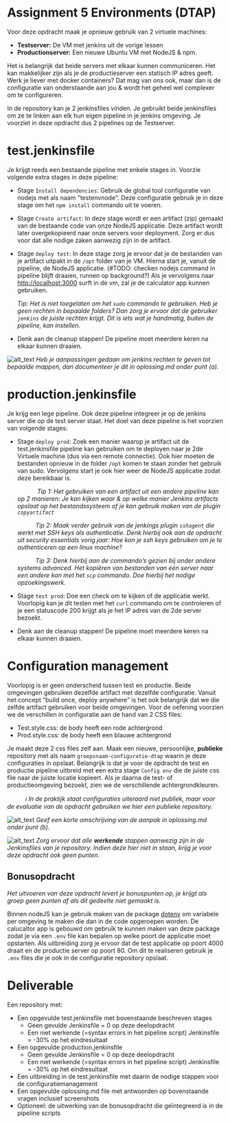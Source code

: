 # Assignment 5 Environments (DTAP)

Voor deze opdracht maak je opnieuw gebruik van 2 virtuele machines:
*   **Testserver:** De VM met jenkins uit de vorige lessen
*   **Productionserver:** Een nieuwe Ubuntu VM met NodeJS & npm. 

Het is belangrijk dat beide servers met elkaar kunnen communiceren. Het kan makkelijker zijn als je de productieserver een statisch IP adres geeft. Werk je liever met docker containers? Dat mag van ons ook, maar dan is de configuratie van onderstaande aan jou & wordt het geheel wel complexer om te configureren.

In de repository kan je 2 jenkinsfiles vinden. Je gebruikt beide jenkinsfiles om ze te linken aan elk hun eigen pipeline in je jenkins omgeving. Je voorziet in deze opdracht dus 2 pipelines op de Testserver.

# test.jenkinsfile
Je krijgt reeds een bestaande pipeline met enkele stages in. Voorzie volgende extra stages in deze pipeline:

*   Stage `Install dependencies`: Gebruik de global tool configuratie van nodejs met als naam "testenvnode". Deze configuratie gebruik je in deze stage om het `npm install` commando uit te voeren.
*   Stage `Create artifact`: In deze stage wordt er een artifact  (zip) gemaakt van de bestaande code van onze NodeJS applicatie. Deze artifact wordt later overgekopieerd naar onze servers voor deployment. Zorg er dus voor dat alle nodige zaken aanwezig zijn in de artifact. 
*   Stage `deploy test`: In deze stage zorg je ervoor dat je de bestanden van je artifact uitpakt in de `/opt` folder van je VM. Hierna start je, vanuit de pipeline, de NodeJS applicatie. (#TODO: checken nodejs command in pipeline blijft draaien, runnen op background?) Als je vervolgens naar [http://localhost:3000](http://localhost:3000) surft in de vm, zal je de calculator app kunnen gebruiken.

    _Tip: Het is niet toegelaten om het `sudo` commando te gebruiken. Heb je geen rechten in bepaalde folders? Dan zorg je ervoor dat de gebruiker `jenkins` de juiste rechten krijgt. Dit is iets wat je handmatig, buiten de pipeline, kan instellen._
    
*   Denk aan de cleanup stappen! De pipeline moet meerdere keren na elkaar kunnen draaien.

![alt_text](https://i.imgur.com/9leib3p.png "image_tooltip") _Heb je aanpassingen gedaan om jenkins rechten te geven tot bepaalde mappen, dan documenteer je dit in oplossing.md onder punt (a)._

# production.jenkinsfile

Je krijg een lege pipeline. Ook deze pipeline integreer je op de jenkins server die op de test server staat. Het doel van deze pipeline is het voorzien van volgende stages:

*   Stage `deploy prod`: Zoek een manier waarop je artifact uit de test.jenkinsfile pipeline kan gebruiken om te deployen naar je 2de Virtuele machine (dus via een remote connectie). Ook hier moeten de bestanden opnieuw in de folder `/opt` komen te staan zonder het gebruik van sudo. Vervolgens start je ook hier weer de NodeJS applicatie zodat deze bereikbaar is.

    &emsp;&emsp;&emsp; _Tip 1: Het gebruiken van een artifact uit een andere pipeline kan op 2 manieren: Je kan kijken waar & op welke manier Jenkins artifacts opslaat op het bestandssysteem of je kan gebruik maken van de plugin `copyartifact`_

     &emsp;&emsp;&emsp;_Tip 2: Maak verder gebruik van de jenkings plugin `sshagent` die werkt met SSH keys als authenticatie. Denk hierbij ook aan de opdracht uit security essentials vorig jaar: Hoe kon je ssh keys gebruiken om je te authenticeren op een linux machine?_
     
    &emsp;&emsp;&emsp;_Tip 3: Denk hierbij aan de commando’s gezien bij onder andere systems advanced. Het kopiëren van bestanden van één server naar een andere kan met het `scp` commando. Doe hierbij het nodige opzoekingswerk._

*   Stage `test prod`: Doe een check om te kijken of de applicatie werkt. Voorlopig kan je dit testen met het `curl` commando om te controleren of je een statuscode 200 krijgt als je het IP adres van de 2de server bezoekt.
*   Denk aan de cleanup stappen! De pipeline moet meerdere keren na elkaar kunnen draaien.

# Configuration management

Voorlopig is er geen onderscheid tussen test en productie. Beide omgevingen gebruiken dezelfde artifact met dezelfde configuratie. Vanuit het concept “build once, deploy anywhere” is het ook belangrijk dat we die zelfde artifact gebruiken voor beide omgevingen. Voor de oefening voorzien we de verschillen in configuratie aan de hand van 2 CSS files:

*   Test.style.css: de body heeft een rode achtergrond
*   Prod.style.css: de body heeft een blauwe achtergrond

Je maakt deze 2 css files zelf aan. Maak een nieuwe, persoonlijke, **publieke** repository met als naam `groepsnaam-configuratie-dtap` waarin je deze configuraties in opslaat. Belangrijk is dat je voor de opdracht de test en productie pipeline uitbreid met een extra stage `Config env` die de juiste css file naar de juiste locatie kopieert. Als je daarna de test- of productieomgeving bezoekt, zien we de verschillende achtergrondkleuren.

&emsp;&emsp;&emsp;_:information_source: In de praktijk staat configuraties uiteraard niet publiek, maar voor de evaluatie van de opdracht gebruiken we hier een publieke repository._

![alt_text](https://i.imgur.com/9leib3p.png "image_tooltip") _Geef een korte omschrijving van de aanpak in oplossing.md onder punt (b)._

![alt_text](https://i.imgur.com/9leib3p.png "image_tooltip") _Zorg ervoor dat alle **werkende** stappen aanwezig zijn in de Jenkinsfiles van je repository. Indien deze hier niet in staan, krijg je voor deze opdracht ook geen punten._

## Bonusopdracht
_Het uitvoeren van deze opdracht levert je bonuspunten op, je krijgt als groep geen punten af als dit gedeelte niet gemaakt is._

Binnen nodeJS kan je gebruik maken van de package [dotenv](https://www.npmjs.com/package/dotenv) om variabele per omgeving te maken die dan in de code opgeroepen worden. De calucaltor app is gebouwd om gebruik te kunnen maken van deze package zodat je via een `.env` file kan bepalen op welke poort de applicatie moet opstarten. Als uitbreiding zorg je ervoor dat de test applicatie op poort 4000 draait en de productie server op poort 80. Om dit te realiseren gebruik je `.env` files die je ook in de configuratie repository opslaat.

# Deliverable
Een repository met:
- Een opgevulde test.jenkinsfile met bovenstaande beschreven stages
    - Geen gevulde Jenkinsfile = 0 op deze deelopdracht
    - Een niet werkende (=syntax errors in het pipeline script) Jenkinsfile = -30% op het eindresultaat
- Een opgevulde production.jenkinsfile
    - Geen gevulde Jenkinsfile = 0 op deze deelopdracht
    - Een niet werkende (=syntax errors in het pipeline script) Jenkinsfile = -30% op het eindresultaat
- Een uitbreiding in de test.jenkinsfile met daarin de nodige stappen voor de configuratiemanagement
- Een opgevulde oplossing.md file met antwoorden op bovenstaande vragen inclusief screenshots
- Optioneel: de uitwerking van de bonusopdracht die geïntegreerd is in de pipeline scripts
